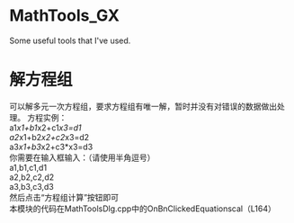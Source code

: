 # MathTools_GX
Some useful tools that I've used.
# 解方程组
可以解多元一次方程组，要求方程组有唯一解，暂时并没有对错误的数据做出处理。
方程实例：  
a1*x1+b1*x2+c1*x3=d1  
a2*x1+b2*x2+c2*x3=d2  
a3*x1+b3*x2+c3*x3=d3  
你需要在输入框输入：（请使用半角逗号）  
a1,b1,c1,d1  
a2,b2,c2,d2  
a3,b3,c3,d3  
然后点击“方程组计算”按钮即可  
本模块的代码在MathToolsDlg.cpp中的OnBnClickedEquationscal（L164）
